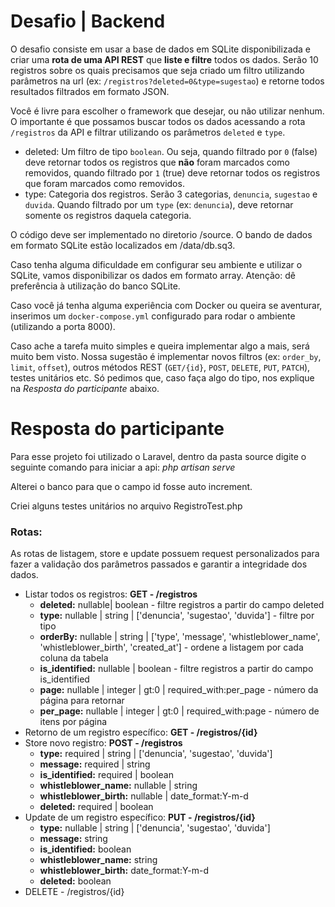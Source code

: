 # Desafio | Backend

O desafio consiste em usar a base de dados em SQLite disponibilizada e criar uma **rota de uma API REST** que **liste e filtre** todos os dados. Serão 10 registros sobre os quais precisamos que seja criado um filtro utilizando parâmetros na url (ex: `/registros?deleted=0&type=sugestao`) e retorne todos resultados filtrados em formato JSON.

Você é livre para escolher o framework que desejar, ou não utilizar nenhum. O importante é que possamos buscar todos os dados acessando a rota `/registros` da API e filtrar utilizando os parâmetros `deleted` e `type`.

* deleted: Um filtro de tipo `boolean`. Ou seja, quando filtrado por `0` (false) deve retornar todos os registros que **não** foram marcados como removidos, quando filtrado por `1` (true) deve retornar todos os registros que foram marcados como removidos.
* type: Categoria dos registros. Serão 3 categorias, `denuncia`, `sugestao` e `duvida`. Quando filtrado por um `type` (ex: `denuncia`), deve retornar somente os registros daquela categoria.

O código deve ser implementado no diretorio /source. O bando de dados em formato SQLite estão localizados em /data/db.sq3.

Caso tenha alguma dificuldade em configurar seu ambiente e utilizar o SQLite, vamos disponibilizar os dados em formato array. Atenção: dê preferência à utilização do banco SQLite.

Caso você já tenha alguma experiência com Docker ou queira se aventurar, inserimos um `docker-compose.yml` configurado para rodar o ambiente (utilizando a porta 8000).

Caso ache a tarefa muito simples e queira implementar algo a mais, será muito bem visto. Nossa sugestão é implementar novos filtros (ex: `order_by`, `limit`, `offset`), outros métodos REST (`GET/{id}`, `POST`, `DELETE`, `PUT`, `PATCH`), testes unitários etc. Só pedimos que, caso faça algo do tipo, nos explique na _Resposta do participante_ abaixo.

# Resposta do participante
Para esse projeto foi utilizado o Laravel, dentro da pasta source digite o seguinte comando para iniciar a api: _php artisan serve_

Alterei o banco para que o campo id fosse auto increment.

Criei alguns testes unitários no arquivo RegistroTest.php

### Rotas:
As rotas de listagem, store e update possuem request personalizados para fazer a validação dos parâmetros passados e garantir a integridade dos dados.

* Listar todos os registros: **GET - /registros**
    - **deleted:** nullable| boolean - filtre registros a partir do campo deleted
    - **type:** nullable | string | ['denuncia', 'sugestao', 'duvida'] - filtre por tipo
    - **orderBy:** nullable | string | ['type', 'message', 'whistleblower_name', 'whistleblower_birth', 'created_at'] - ordene a listagem por cada coluna da tabela
    - **is_identified:** nullable | boolean - filtre registros a partir do campo is_identified
    - **page:** nullable | integer | gt:0 | required_with:per_page - número da página para retornar
    - **per_page:** nullable | integer | gt:0 | required_with:page - número de itens por página
* Retorno de um registro específico: **GET - /registros/{id}**
* Store novo registro: **POST - /registros**
    - **type:** required | string | ['denuncia', 'sugestao', 'duvida']
    - **message:** required | string
    - **is_identified:** required | boolean
    - **whistleblower_name:** nullable | string
    - **whistleblower_birth:** nullable | date_format:Y-m-d
    - **deleted:** required | boolean
* Update de um registro específico: **PUT - /registros/{id}**
    - **type:** nullable | string | ['denuncia', 'sugestao', 'duvida']
    - **message:** string
    - **is_identified:** boolean
    - **whistleblower_name:** string
    - **whistleblower_birth:** date_format:Y-m-d
    - **deleted:** boolean
* DELETE - /registros/{id}